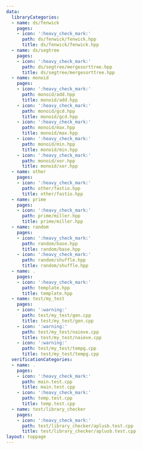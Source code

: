 ```yaml
---
data:
  libraryCategories:
  - name: ds/fenwick
    pages:
    - icon: ':heavy_check_mark:'
      path: ds/fenwick/fenwick.hpp
      title: ds/fenwick/fenwick.hpp
  - name: ds/segtree
    pages:
    - icon: ':heavy_check_mark:'
      path: ds/segtree/mergesorttree.hpp
      title: ds/segtree/mergesorttree.hpp
  - name: monoid
    pages:
    - icon: ':heavy_check_mark:'
      path: monoid/add.hpp
      title: monoid/add.hpp
    - icon: ':heavy_check_mark:'
      path: monoid/gcd.hpp
      title: monoid/gcd.hpp
    - icon: ':heavy_check_mark:'
      path: monoid/max.hpp
      title: monoid/max.hpp
    - icon: ':heavy_check_mark:'
      path: monoid/min.hpp
      title: monoid/min.hpp
    - icon: ':heavy_check_mark:'
      path: monoid/xor.hpp
      title: monoid/xor.hpp
  - name: other
    pages:
    - icon: ':heavy_check_mark:'
      path: other/fastio.hpp
      title: other/fastio.hpp
  - name: prime
    pages:
    - icon: ':heavy_check_mark:'
      path: prime/miller.hpp
      title: prime/miller.hpp
  - name: random
    pages:
    - icon: ':heavy_check_mark:'
      path: random/base.hpp
      title: random/base.hpp
    - icon: ':heavy_check_mark:'
      path: random/shuffle.hpp
      title: random/shuffle.hpp
  - name: .
    pages:
    - icon: ':heavy_check_mark:'
      path: template.hpp
      title: template.hpp
  - name: test/my_test
    pages:
    - icon: ':warning:'
      path: test/my_test/gen.cpp
      title: test/my_test/gen.cpp
    - icon: ':warning:'
      path: test/my_test/naieve.cpp
      title: test/my_test/naieve.cpp
    - icon: ':warning:'
      path: test/my_test/tempg.cpp
      title: test/my_test/tempg.cpp
  verificationCategories:
  - name: .
    pages:
    - icon: ':heavy_check_mark:'
      path: main.test.cpp
      title: main.test.cpp
    - icon: ':heavy_check_mark:'
      path: temp.test.cpp
      title: temp.test.cpp
  - name: test/library_checker
    pages:
    - icon: ':heavy_check_mark:'
      path: test/library_checker/aplusb.test.cpp
      title: test/library_checker/aplusb.test.cpp
layout: toppage
---
```

